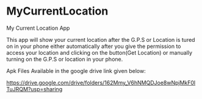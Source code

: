 # MyCurrentLocation
My Current Location App

This app will show your current location after the G.P.S or Location is tured on in your phone either automatically after you give the permission to access your location and clicking on the button(Get Location) or manually turning on the G.P.S or location in your phone.

Apk Files Available in the google drive link given below:

https://drive.google.com/drive/folders/162Mmy_V6hNMQDJoe8wNpjMkF0lTuJRQM?usp=sharing
